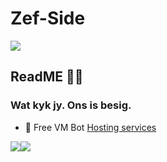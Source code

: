 # Zef-Side

![](https://komarev.com/ghpvc/?username=Zef-Side)

## ReadME 🐱‍👤

### Wat kyk jy. Ons is besig.

- 🤖 Free VM Bot [Hosting services](https://gh.scoopydev.xyz/?ref=TcbAFM8Z)

<a href="https://www.twitter.com/dieantwoordza" target="_blank" rel="noreferrer"><img
src="https://img.shields.io/twitter/follow/dieantwoordza?logo=twitter&style=for-the-badge&color=0891b2&labelColor=1c1917"
/></a><a href="https://www.github.com/Die-Antwoord" target="_blank" rel="noreferrer"><img
src="https://img.shields.io/github/followers/Die-Antwoord?logo=github&style=for-the-badge&color=0891b2&labelColor=1c1917" /></a>

